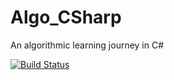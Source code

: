 # Algo_CSharp
An algorithmic learning journey in C#


[![Build Status](https://dev.azure.com/jerryguo255/TestAzureDevOps/_apis/build/status/jerryguo255.Algo_CSharp?branchName=master)](https://dev.azure.com/jerryguo255/TestAzureDevOps/_build/latest?definitionId=1&branchName=master)
